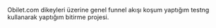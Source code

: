 Obilet.com dikeyleri üzerine genel funnel akışı koşum yaptığım testng kullanarak yaptığım bitirme projesi.
